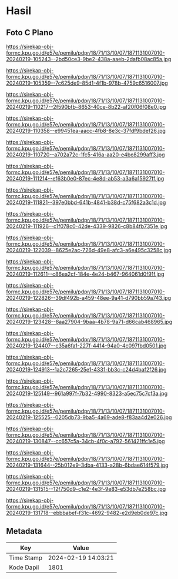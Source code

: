 # Hasil

## Foto C Plano

https://sirekap-obj-formc.kpu.go.id/e57e/pemilu/pdpr/18/71/13/10/07/1871131007010-20240219-105243--2bd50ce3-9be2-438a-aaeb-2dafb08ac85a.jpg

https://sirekap-obj-formc.kpu.go.id/e57e/pemilu/pdpr/18/71/13/10/07/1871131007010-20240219-105359--7c625de9-85d1-4f1b-978b-4759c6516007.jpg

https://sirekap-obj-formc.kpu.go.id/e57e/pemilu/pdpr/18/71/13/10/07/1871131007010-20240219-110217--2f590bfb-8653-40ce-8b22-af20f06f08e0.jpg

https://sirekap-obj-formc.kpu.go.id/e57e/pemilu/pdpr/18/71/13/10/07/1871131007010-20240219-110358--e99451ea-aacc-4fb8-8e3c-37fdf9bdef26.jpg

https://sirekap-obj-formc.kpu.go.id/e57e/pemilu/pdpr/18/71/13/10/07/1871131007010-20240219-110720--a702a72c-1fc5-416a-aa20-e4be8299aff3.jpg

https://sirekap-obj-formc.kpu.go.id/e57e/pemilu/pdpr/18/71/13/10/07/1871131007010-20240219-111214--ef63b0e0-87ec-4e8d-ab53-a3a6a15927ff.jpg

https://sirekap-obj-formc.kpu.go.id/e57e/pemilu/pdpr/18/71/13/10/07/1871131007010-20240219-111821--397e0bbd-641b-4841-b38d-c75f682a3c1d.jpg

https://sirekap-obj-formc.kpu.go.id/e57e/pemilu/pdpr/18/71/13/10/07/1871131007010-20240219-111926--c1f078c0-42de-4339-9826-c8b84fb7351e.jpg

https://sirekap-obj-formc.kpu.go.id/e57e/pemilu/pdpr/18/71/13/10/07/1871131007010-20240219-122039--8625e2ac-726d-49e8-afc3-a6e495c3258c.jpg

https://sirekap-obj-formc.kpu.go.id/e57e/pemilu/pdpr/18/71/13/10/07/1871131007010-20240219-112611--c86ea2cf-184e-4e24-b467-964061d0f91f.jpg

https://sirekap-obj-formc.kpu.go.id/e57e/pemilu/pdpr/18/71/13/10/07/1871131007010-20240219-122826--39df492b-a459-48ee-9a41-d790bb59a743.jpg

https://sirekap-obj-formc.kpu.go.id/e57e/pemilu/pdpr/18/71/13/10/07/1871131007010-20240219-123428--8aa27904-9baa-4b78-9a71-d66cab468965.jpg

https://sirekap-obj-formc.kpu.go.id/e57e/pemilu/pdpr/18/71/13/10/07/1871131007010-20240219-124407--c35a6fa1-227f-4414-94a0-4c097fbd0501.jpg

https://sirekap-obj-formc.kpu.go.id/e57e/pemilu/pdpr/18/71/13/10/07/1871131007010-20240219-124913--1a2c7265-25e1-4331-bb3c-c24d4baf2f26.jpg

https://sirekap-obj-formc.kpu.go.id/e57e/pemilu/pdpr/18/71/13/10/07/1871131007010-20240219-125149--961a997f-7b32-4990-8323-a5ec75c7cf3a.jpg

https://sirekap-obj-formc.kpu.go.id/e57e/pemilu/pdpr/18/71/13/10/07/1871131007010-20240219-125525--0205db73-9ba5-4a69-ade8-f83aa4d2e026.jpg

https://sirekap-obj-formc.kpu.go.id/e57e/pemilu/pdpr/18/71/13/10/07/1871131007010-20240219-130847--cc657c5a-34cb-4f0c-a792-561421ffc1e5.jpg

https://sirekap-obj-formc.kpu.go.id/e57e/pemilu/pdpr/18/71/13/10/07/1871131007010-20240219-131644--25b012e9-3dba-4133-a28b-6bdae614f579.jpg

https://sirekap-obj-formc.kpu.go.id/e57e/pemilu/pdpr/18/71/13/10/07/1871131007010-20240219-131515--12f750d9-c1e2-4e3f-9e83-e53db7e258bc.jpg

https://sirekap-obj-formc.kpu.go.id/e57e/pemilu/pdpr/18/71/13/10/07/1871131007010-20240219-131718--ebbbabef-f31c-4692-9482-e2d9eb0de97c.jpg


## Metadata

| Key        | Value               |
| ---------- | ------------------- |
| Time Stamp | 2024-02-19 14:03:21 |
| Kode Dapil | 1801                |



